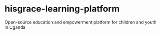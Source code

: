 # hisgrace-learning-platform
Open-source education and empowerment platform for children and youth in Uganda
